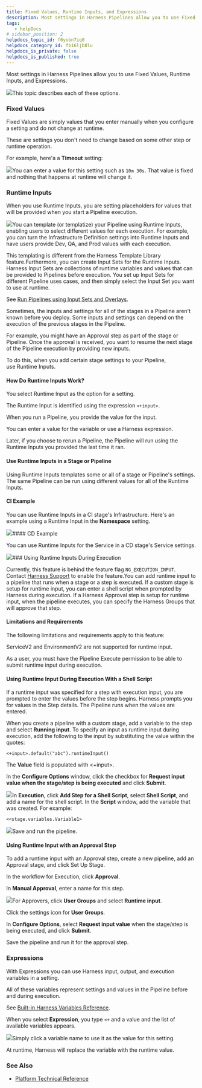 ```yaml
---
title: Fixed Values, Runtime Inputs, and Expressions
description: Most settings in Harness Pipelines allow you to use Fixed Values, Runtime Inputs, and Expressions. This topic describes each of these options. Fixed Values. Fixed Values are simply values that you en…
tags: 
   - helpDocs
# sidebar_position: 2
helpdocs_topic_id: f6yobn7iq0
helpdocs_category_id: fb16ljb8lu
helpdocs_is_private: false
helpdocs_is_published: true
---
```


Most settings in Harness Pipelines allow you to use Fixed Values, Runtime Inputs, and Expressions.

![](https://files.helpdocs.io/i5nl071jo5/articles/f6yobn7iq0/1632343764491/clean-shot-2021-09-22-at-13-49-02.png)This topic describes each of these options.

### Fixed Values

Fixed Values are simply values that you enter manually when you configure a setting and do not change at runtime.

These are settings you don't need to change based on some other step or runtime operation.

For example, here'a a **Timeout** setting:

![](https://files.helpdocs.io/i5nl071jo5/articles/f6yobn7iq0/1632343921363/clean-shot-2021-09-22-at-13-51-50.png)You can enter a value for this setting such as `10m 30s`. That value is fixed and nothing that happens at runtime will change it.

### Runtime Inputs

When you use Runtime Inputs, you are setting placeholders for values that will be provided when you start a Pipeline execution.

![](https://files.helpdocs.io/i5nl071jo5/articles/f6yobn7iq0/1622673970519/image.png)You can template (or templatize) your Pipeline using Runtime Inputs, enabling users to select different values for each execution. For example, you can turn the Infrastructure Definition settings into Runtime Inputs and have users provide Dev, QA, and Prod values with each execution.

This templating is different from the Harness Template Library feature.Furthermore, you can create Input Sets for the Runtime Inputs. Harness Input Sets are collections of runtime variables and values that can be provided to Pipelines before execution. You set up Input Sets for different Pipeline uses cases, and then simply select the Input Set you want to use at runtime.

See [Run Pipelines using Input Sets and Overlays](/article/gfk52g74xt-run-pipelines-using-input-sets-and-overlays).

Sometimes, the inputs and settings for all of the stages in a Pipeline aren't known before you deploy. Some inputs and settings can depend on the execution of the previous stages in the Pipeline.

For example, you might have an Approval step as part of the stage or Pipeline. Once the approval is received, you want to resume the next stage of the Pipeline execution by providing new inputs.

To do this, when you add certain stage settings to your Pipeline, use Runtime Inputs.

#### How Do Runtime Inputs Work?

You select Runtime Input as the option for a setting.

The Runtime Input is identified using the expression `<+input>`.

When you run a Pipeline, you provide the value for the input.

You can enter a value for the variable or use a Harness expression.

Later, if you choose to rerun a Pipeline, the Pipeline will run using the Runtime Inputs you provided the last time it ran.

#### Use Runtime Inputs in a Stage or Pipeline

Using Runtime Inputs templates some or all of a stage or Pipeline's settings. The same Pipeline can be run using different values for all of the Runtime Inputs.

#### CI Example

You can use Runtime Inputs in a CI stage's Infrastructure. Here's an example using a Runtime Input in the **Namespace** setting.

![](https://files.helpdocs.io/i5nl071jo5/articles/f6yobn7iq0/1613423003147/image.png)#### CD Example

You can use Runtime Inputs for the Service in a CD stage's Service settings.

![](https://files.helpdocs.io/i5nl071jo5/articles/f6yobn7iq0/1613423253137/image.png)### Using Runtime Inputs During Execution

Currently, this feature is behind the feature flag `NG_EXECUTION_INPUT`. Contact [Harness Support](mailto:support@harness.io) to enable the feature.You can add runtime input to a pipeline that runs when a stage or a step is executed. If a custom stage is setup for runtime input, you can enter a shell script when prompted by Harness during execution. If a Harness Approval step is setup for runtime input, when the pipeline executes, you can specify the Harness Groups that will approve that step.

#### Limitations and Requirements

The following limitations and requirements apply to this feature:

ServiceV2 and EnvironmentV2 are not supported for runtime input.

As a user, you must have the Pipeline Execute permission to be able to submit runtime input during execution.

#### Using Runtime Input During Execution With a Shell Script

If a runtime input was specified for a step with execution input, you are prompted to enter the values before the step begins. Harness prompts you for values in the Step details. The Pipeline runs when the values are entered.

When you create a pipeline with a custom stage, add a variable to the step and select **Running input**. To specify an input as runtime input during execution, add the following to the input by substituting the value within the quotes:

`<+input>.default("abc").runtimeInput()`

The **Value** field is populated with <+input>.

In the **Configure Options** window, click the checkbox for **Request input value when the stage/step is being executed** and click **Submit**.

![](https://files.helpdocs.io/kw8ldg1itf/articles/f6yobn7iq0/1661366460035/runtime-configure-options.png)In **Execution**, click **Add Step for a Shell Script**, select **Shell Script**, and add a name for the shell script. In the **Script** window, add the variable that was created. For example:

`<<stage.variables.Variable1>`

![](https://files.helpdocs.io/kw8ldg1itf/articles/f6yobn7iq0/1661372201923/runtime-shell-script.png)Save and run the pipeline.

#### Using Runtime Input with an Approval Step

To add a runtime input with an Approval step, create a new pipeline, add an Approval stage, and click Set Up Stage.

In the workflow for Execution, click **Approval**.

In **Manual Approval**, enter a name for this step.

![](https://files.helpdocs.io/kw8ldg1itf/articles/f6yobn7iq0/1661372425283/runtime-manual-approval.png)For Approvers, click **User Groups** and select **Runtime input**.

Click the settings icon for **User Groups**.

In **Configure Options**, select **Request input value** when the stage/step is being executed, and click **Submit**.

Save the pipeline and run it for the approval step.

### Expressions

With Expressions you can use Harness input, output, and execution variables in a setting.

All of these variables represent settings and values in the Pipeline before and during execution.

See [Built-in Harness Variables Reference](/article/lml71vhsim-harness-variables).

When you select **Expression**, you type `<+` and a value and the list of available variables appears.

![](https://files.helpdocs.io/i5nl071jo5/articles/f6yobn7iq0/1632344509541/clean-shot-2021-09-22-at-14-01-37.png)Simply click a variable name to use it as the value for this setting.

At runtime, Harness will replace the variable with the runtime value.

### See Also

* [Platform Technical Reference](/category/akr4ga1dfq-platform-technical-reference)


